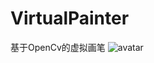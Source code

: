 # VirtualPainter
基于OpenCv的虚拟画笔
![avatar](https://gitee.com/JingWei1234/virtual-painter/blob/master/image/hello.png)